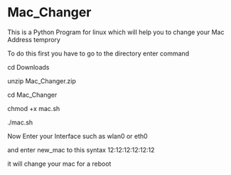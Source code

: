 # Mac_Changer
This is a Python Program for linux which will help you to change your Mac Address temprory


To do this first you have to go to the directory enter command



cd Downloads


unzip Mac_Changer.zip


cd Mac_Changer


chmod +x mac.sh


./mac.sh


Now Enter your Interface such as wlan0 or eth0


and enter new_mac to this syntax 12:12:12:12:12:12


it will change your mac for a reboot
